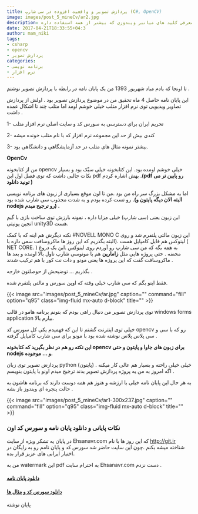 ```yaml
---
title: پردازش تصویر و واقعیت افزوده در سی شارپ (C#, OpenCV)
image: images/post_5_mineCv/ar2.jpg
description: معرفی کلید های میانبر ویندوزی که بیشتر از همه استفاده داره
date: 2017-04-21T18:33:55+04:3
author: mam_niki
tags:
- csharp
- opencv
- پردازش تصویر
categories:
- برنامه نویسی
- نرم افزار
---
```


تا اونجا که یادم میاد شهریور 1393 من یک پایان نامه در رابطه با پردازش تصویر نوشتم .

این پایان نامه حاصل 4 ماه تحقیق من در موضوع پردازش تصویر بود . اولش از پردازش تصاویر ویدیویی توی نرم افزار متلب خیلی خوشم اومد اما متلب چند تا اشکال عمده داشت .

1- تحریم ایران برای دسترسی به سورس کد و سایت اصلی نرم افزار متلب

2- کندی بیش از حد این مجموعه نرم افزار که با نام متلب خونده میشه

3- بیشتر نمونه مثال های متلب در حد آزمایشگاهی و دانشگاهی بود.

**OpenCv**

من از کتابخونه opencv خیلی خوشم اومده بود. این کتابخونه خیلی سبُک بود و بسیار نکات جالبی داشت که توی فصل اول این pdf بهش اشاره کردم .**(pdf رو پایین تر می تونید دانلود )**

اما یه مشکل بزرگ سر راه من بود .من تا اون موقع بسیاری از زبون های برنامه نویسی رو تست کرده بودم و به شدت مجذوب سی شارپ شده بود **.(البته الان دیگه پایتون و nodejs رو ترجیح میدم) .**

این زبون یعنی (سی شارپ) خیلی مزایا داره ، نمونه بارزش توی ساخت بازی با گیم انجین یونیتی unity3D هست.

نکته دیگرش هم اینه که با کمک #NOVELL MONO C این زبون مالتی پلتفرم شد و روی لینوکس هم قابل کامپایل هست .(البته بگذریم که این روز ها ماکروسافت سعی داره با ( NET CORE. ) به همه بگه که من سی شارپ رو آوردم روی لینوکس .این یک دروغ محضه . حتی پروژه هایی مثل **زامارین** هم با مونوسی شارپ ناول بالا اومده و بعد ها ماکروسافت گفت که این پروژه ها یعنی مونو و دات نت کور با هم ترکیب شدند .

بگذریم … توضیحش از حوصلتون خارجه .

فقط اینو بگم که سی شارپ خیلی وقته که اوپن سورس و مالتی پلتفرم شده.

{{< image src="images/post_5_mineCv/ar.jpg" caption="" command="fill" option="q95" class="img-fluid mx-auto d-block" title="" >}}

توی پردازش تصویر من دنبال راهی بودم که بتونم برنامه هامو در قالب windows forms application بیارم بالا.

خیلی توی اینترنت گشتم تا این که فهمیدم یکی کل سورس کد opencv رو که با سی و سی پلاس پلاس نوشته شده بود با مونو برای سی شارپ کامپایل گرفته .

**این نکته رو هم در نظر بگیرید که کتابخونه opencv برای زبون های جاوا و پایتون و حتی nodejs و … موجوده.**

پردازش تصویر توی زبان python (پایتون) خیلی خیلی راحته و بسیار هم عالی کار میکنه . اگه امروز به من یه پروژه پردازش تصویر بدند ترجیح میدم اونو با پایتون بنویسم .

به هر حال این پایان نامه خیلی با ارزشه و هنوز هم همه دوست دارند که برنامه هاشون به حالت پنجره ای ویندوز باز بشه .

{{< image src="images/post_5_mineCv/ar1-300x237.jpg" caption="" command="fill" option="q95" class="img-fluid mx-auto d-block" title="" >}}

### **نکات پایانی و دانلود پایان نامه و سورس کد اون**

در پایان یه تشکر ویژه از سایت Ehsanavr.com که این روز ها با نام http://git.ir  شناخته میشه بکنم .چون این سایت حاضر شد سورس کد و پایان نامم رو به رایگان در اختیار ایرانی های عزیز قرار بده.

من به watermark این pdf به احترام سایت Ehsanavr.com دست نزدم .

#### **[دانلود پایان نامه](/uploads/Csharp_opencv.pdf)**

#### [**دانلود سورس کد و مثال ها**](/uploads/SourceCode.rar)

پایان نوشته